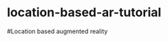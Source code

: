 # location-based-ar-tutorial
#Location based augmented reality
<!DOCTYPE html>
<html>
<head>
    <meta charset='utf-8'>
    <meta http-equiv='X-UA-Compatible' content='IE=edge'>
    <title>GeoAR.js demo</title>
    <script src='https://aframe.io/releases/0.9.2/aframe.min.js'></script>
    <script src="https://raw.githack.com/jeromeetienne/AR.js/master/aframe/build/aframe-ar.min.js"></script>
    <script src="https://raw.githack.com/donmccurdy/aframe-extras/master/dist/aframe-extras.loaders.min.js"></script>
    <script>
        THREEx.ArToolkitContext.baseURL = 'https://raw.githack.com/jeromeetienne/ar.js/master/three.js/'
    </script>
</head>

<body style='margin: 0; overflow: hidden;'>
    <a-scene
        vr-mode-ui="enabled: false"
		embedded
        arjs='sourceType: webcam; sourceWidth:1280; sourceHeight:960; displayWidth: 1280; displayHeight: 960; debugUIEnabled: false;'>
        <a-entity gltf-model="./assets/magnemite/scene.gltf" rotation="0 180 0" scale="0.15 0.15 0.15" gps-entity-place="longitude: 15.869170; latitude: 44.805199;" animation-mixer/>
        <a-camera gps-camera rotation-reader></a-camera>
	</a-scene>
</body>
